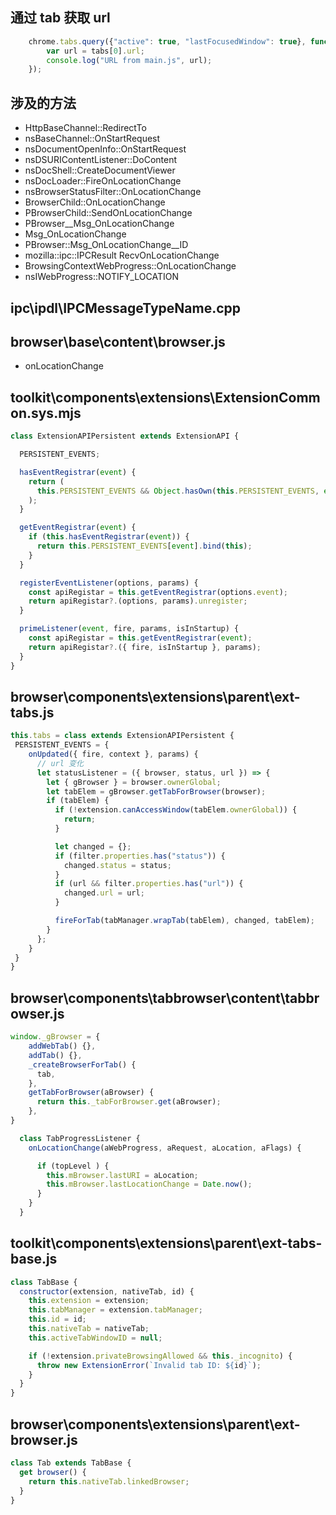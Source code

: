 ## 通过 tab 获取 url
```js
    chrome.tabs.query({"active": true, "lastFocusedWindow": true}, function (tabs) {
        var url = tabs[0].url;
        console.log("URL from main.js", url);
    });
```

## 涉及的方法

- HttpBaseChannel::RedirectTo
- nsBaseChannel::OnStartRequest
- nsDocumentOpenInfo::OnStartRequest
- nsDSURIContentListener::DoContent
- nsDocShell::CreateDocumentViewer
- nsDocLoader::FireOnLocationChange
- nsBrowserStatusFilter::OnLocationChange
- BrowserChild::OnLocationChange
- PBrowserChild::SendOnLocationChange
- PBrowser__Msg_OnLocationChange
- Msg_OnLocationChange
- PBrowser::Msg_OnLocationChange__ID
- mozilla::ipc::IPCResult RecvOnLocationChange
- BrowsingContextWebProgress::OnLocationChange
- nsIWebProgress::NOTIFY_LOCATION


## ipc\ipdl\IPCMessageTypeName.cpp

## browser\base\content\browser.js
- onLocationChange

## toolkit\components\extensions\ExtensionCommon.sys.mjs
```js
class ExtensionAPIPersistent extends ExtensionAPI {

  PERSISTENT_EVENTS;

  hasEventRegistrar(event) {
    return (
      this.PERSISTENT_EVENTS && Object.hasOwn(this.PERSISTENT_EVENTS, event)
    );
  }

  getEventRegistrar(event) {
    if (this.hasEventRegistrar(event)) {
      return this.PERSISTENT_EVENTS[event].bind(this);
    }
  }

  registerEventListener(options, params) {
    const apiRegistar = this.getEventRegistrar(options.event);
    return apiRegistar?.(options, params).unregister;
  }

  primeListener(event, fire, params, isInStartup) {
    const apiRegistar = this.getEventRegistrar(event);
    return apiRegistar?.({ fire, isInStartup }, params);
  }
}
```

## browser\components\extensions\parent\ext-tabs.js
```js
this.tabs = class extends ExtensionAPIPersistent {
 PERSISTENT_EVENTS = {
    onUpdated({ fire, context }, params) {
      // url 变化
      let statusListener = ({ browser, status, url }) => {
        let { gBrowser } = browser.ownerGlobal;
        let tabElem = gBrowser.getTabForBrowser(browser);
        if (tabElem) {
          if (!extension.canAccessWindow(tabElem.ownerGlobal)) {
            return;
          }

          let changed = {};
          if (filter.properties.has("status")) {
            changed.status = status;
          }
          if (url && filter.properties.has("url")) {
            changed.url = url;
          }

          fireForTab(tabManager.wrapTab(tabElem), changed, tabElem);
        }
      };
    }
 }
}
```

## browser\components\tabbrowser\content\tabbrowser.js
```js
window._gBrowser = {
    addWebTab() {},
    addTab() {},
    _createBrowserForTab() {
      tab,
    },
    getTabForBrowser(aBrowser) {
      return this._tabForBrowser.get(aBrowser);
    },
}

  class TabProgressListener {
    onLocationChange(aWebProgress, aRequest, aLocation, aFlags) {

      if (topLevel ) {
        this.mBrowser.lastURI = aLocation;
        this.mBrowser.lastLocationChange = Date.now();
      }
    }
  }
```

## toolkit\components\extensions\parent\ext-tabs-base.js
```js
class TabBase {
  constructor(extension, nativeTab, id) {
    this.extension = extension;
    this.tabManager = extension.tabManager;
    this.id = id;
    this.nativeTab = nativeTab;
    this.activeTabWindowID = null;

    if (!extension.privateBrowsingAllowed && this._incognito) {
      throw new ExtensionError(`Invalid tab ID: ${id}`);
    }
  }
}
```
## browser\components\extensions\parent\ext-browser.js

```js
class Tab extends TabBase {
  get browser() {
    return this.nativeTab.linkedBrowser;
  }
}
